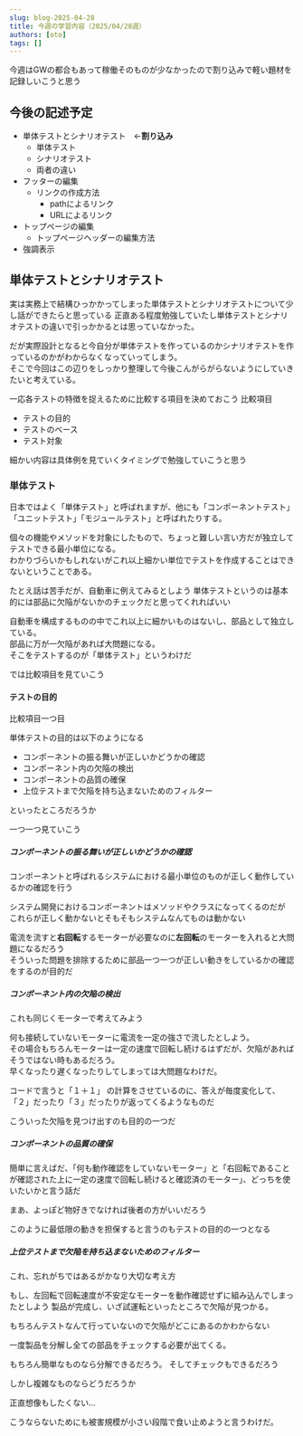```yaml
---
slug: blog-2025-04-28
title: 今週の学習内容（2025/04/28週）
authors: [oto]
tags: []
---
```


今週はGWの都合もあって稼働そのものが少なかったので割り込みで軽い題材を記録しいこうと思う

<!-- truncate -->

## 今後の記述予定

- 単体テストとシナリオテスト　←**割り込み**
    - 単体テスト
    - シナリオテスト
    - 両者の違い
- フッターの編集
    - リンクの作成方法
        - pathによるリンク
        - URLによるリンク
- トップページの編集
    - トップページヘッダーの編集方法
- 強調表示


## 単体テストとシナリオテスト

実は実務上で結構ひっかかってしまった単体テストとシナリオテストについて少し話ができたらと思っている
正直ある程度勉強していたし単体テストとシナリオテストの違いで引っかかるとは思っていなかった。

だが実際設計となると今自分が単体テストを作っているのかシナリオテストを作っているのかがわからなくなっていってしまう。  
そこで今回はこの辺りをしっかり整理して今後こんがらがらないようにしていきたいと考えている。

一応各テストの特徴を捉えるために比較する項目を決めておこう
比較項目
- テストの目的
- テストのベース
- テスト対象

細かい内容は具体例を見ていくタイミングで勉強していこうと思う

### 単体テスト

日本ではよく「単体テスト」と呼ばれますが、他にも「コンポーネントテスト」「ユニットテスト」「モジュールテスト」と呼ばれたりする。

個々の機能やメソッドを対象にしたもので、ちょっと難しい言い方だが独立してテストできる最小単位になる。  
わかりづらいかもしれないがこれ以上細かい単位でテストを作成することはできないということである。

たとえ話は苦手だが、自動車に例えてみるとしよう
単体テストというのは基本的には部品に欠陥がないかのチェックだと思ってくれればいい  

自動車を構成するものの中でこれ以上に細かいものはないし、部品として独立している。  
部品に万が一欠陥があれば大問題になる。  
そこをテストするのが「単体テスト」というわけだ

では比較項目を見ていこう

#### テストの目的

比較項目一つ目

単体テストの目的は以下のようになる
- コンポーネントの振る舞いが正しいかどうかの確認
- コンポーネント内の欠陥の検出
- コンポーネントの品質の確保
- 上位テストまで欠陥を持ち込まないためのフィルター

といったところだろうか

一つ一つ見ていこう

##### コンポーネントの振る舞いが正しいかどうかの確認

コンポーネントと呼ばれるシステムにおける最小単位のものが正しく動作しているかの確認を行う

システム開発におけるコンポーネントはメソッドやクラスになってくるのだが  
これらが正しく動かないとそもそもシステムなんてものは動かない

電流を流すと**右回転**するモーターが必要なのに**左回転**のモーターを入れると大問題になるだろう  
そういった問題を排除するために部品一つ一つが正しい動きをしているかの確認をするのが目的だ

##### コンポーネント内の欠陥の検出

これも同じくモーターで考えてみよう

何も接続していないモーターに電流を一定の強さで流したとしよう。  
その場合もちろんモーターは一定の速度で回転し続けるはずだが、欠陥があればそうではない時もあるだろう。  
早くなったり遅くなったりしてしまっては大問題なわけだ。

コードで言うと「１＋１」 の計算をさせているのに、答えが毎度変化して、「２」だったり「３」だったりが返ってくるようなものだ

こういった欠陥を見つけ出すのも目的の一つだ

##### コンポーネントの品質の確保

簡単に言えばだ、「何も動作確認をしていないモーター」と「右回転であることが確認された上に一定の速度で回転し続けると確認済のモーター」、どっちを使いたいかと言う話だ

まあ、よっぽど物好きでなければ後者の方がいいだろう

このように最低限の動きを担保すると言うのもテストの目的の一つとなる

##### 上位テストまで欠陥を持ち込まないためのフィルター

これ、忘れがちではあるがかなり大切な考え方

もし、左回転で回転速度が不安定なモーターを動作確認せずに組み込んでしまったとしよう
製品が完成し、いざ試運転といったところで欠陥が見つかる。

もちろんテストなんて行っていないので欠陥がどこにあるのかわからない

一度製品を分解し全ての部品をチェックする必要が出てくる。

もちろん簡単なものなら分解できるだろう。
そしてチェックもできるだろう

しかし複雑なものならどうだろうか

正直想像もしたくない...

こうならないためにも被害規模が小さい段階で食い止めようと言うわけだ。
